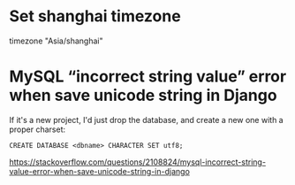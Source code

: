 # Set shanghai timezone 
timezone "Asia/shanghai"

# MySQL “incorrect string value” error when save unicode string in Django
If it's a new project, I'd just drop the database, and create a new one with a proper charset:

    CREATE DATABASE <dbname> CHARACTER SET utf8;

<https://stackoverflow.com/questions/2108824/mysql-incorrect-string-value-error-when-save-unicode-string-in-django>
